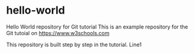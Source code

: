 # hello-world
Hello World repository for Git tutorial
This is an example repository for the Git tutoial on https://www.w3schools.com

This repository is built step by step in the tutorial.
Line1
